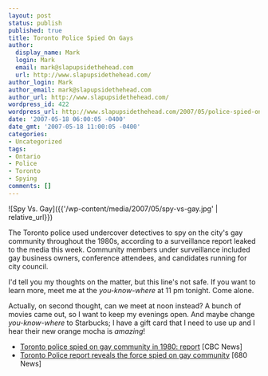 ```yaml
---
layout: post
status: publish
published: true
title: Toronto Police Spied On Gays
author:
  display_name: Mark
  login: Mark
  email: mark@slapupsidethehead.com
  url: http://www.slapupsidethehead.com/
author_login: Mark
author_email: mark@slapupsidethehead.com
author_url: http://www.slapupsidethehead.com/
wordpress_id: 422
wordpress_url: http://www.slapupsidethehead.com/2007/05/police-spied-on-gays/
date: '2007-05-18 06:00:05 -0400'
date_gmt: '2007-05-18 11:00:05 -0400'
categories:
- Uncategorized
tags:
- Ontario
- Police
- Toronto
- Spying
comments: []
---
```

![Spy Vs. Gay]({{'/wp-content/media/2007/05/spy-vs-gay.jpg' | relative_url}})

The Toronto police used undercover detectives to spy on the city's gay community throughout the 1980s, according to a surveillance report leaked to the media this week. Community members under surveillance included gay business owners, conference attendees, and candidates running for city council.

I'd tell you my thoughts on the matter, but this line's not safe. If you want to learn more, meet me at the _you-know-where_ at 11 pm tonight. Come alone.

Actually, on second thought, can we meet at noon instead? A bunch of movies came out, so I want to keep my evenings open. And maybe change _you-know-where_ to Starbucks; I have a gift card that I need to use up and I hear their new orange mocha is _amazing_!

- [Toronto police spied on gay community in 1980: report](http://www.cbc.ca/canada/toronto/story/2007/05/17/spy-gay-community.html) [CBC News]
- [Toronto Police report reveals the force spied on gay community](http://680news.com/news/local/article.jsp?content=20070517_164343_6448) [680 News]
